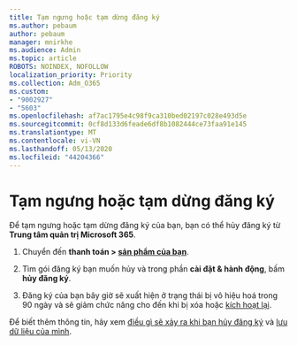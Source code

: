 ```yaml
---
title: Tạm ngưng hoặc tạm dừng đăng ký
ms.author: pebaum
author: pebaum
manager: mnirkhe
ms.audience: Admin
ms.topic: article
ROBOTS: NOINDEX, NOFOLLOW
localization_priority: Priority
ms.collection: Adm_O365
ms.custom:
- "9002927"
- "5603"
ms.openlocfilehash: af7ac1795e4c98f9ca310bed02197c028e493d5e
ms.sourcegitcommit: 0cf8d133d6feade6df8b1082444ce73faa91e145
ms.translationtype: MT
ms.contentlocale: vi-VN
ms.lasthandoff: 05/13/2020
ms.locfileid: "44204366"
---
```

# <a name="suspend-or-pause-a-subscription"></a>Tạm ngưng hoặc tạm dừng đăng ký

Để tạm ngưng hoặc tạm dừng đăng ký của bạn, bạn có thể hủy đăng ký từ **Trung tâm quản trị Microsoft 365**.

1. Chuyển đến **thanh toán > [sản phẩm của bạn](https://go.microsoft.com/fwlink/p/?linkid=842054)**.

2. Tìm gói đăng ký bạn muốn hủy và trong phần **cài đặt & hành động**, bấm **hủy đăng ký**.

3. Đăng ký của bạn bây giờ sẽ xuất hiện ở trạng thái bị vô hiệu hoá trong 90 ngày và sẽ giảm chức năng cho đến khi bị xóa hoặc [kích hoạt lại](https://docs.microsoft.com/microsoft-365/commerce/subscriptions/reactivate-your-subscription?view=o365-worldwide).

Để biết thêm thông tin, hãy xem [điều gì sẽ xảy ra khi bạn hủy đăng ký](https://docs.microsoft.com/microsoft-365/commerce/subscriptions/cancel-your-subscription?view=o365-worldwide#what-happens-when-you-cancel-a-subscription) và [lưu dữ liệu của mình](https://go.microsoft.com/fwlink/p/?linkid=842054).

